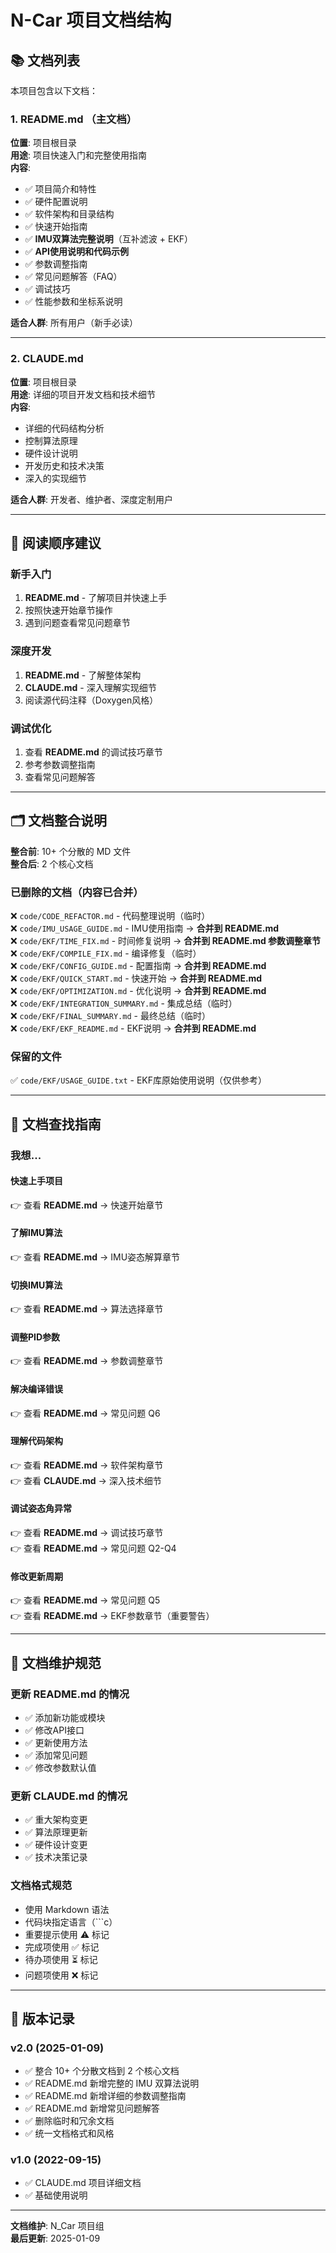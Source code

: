 # N-Car 项目文档结构

## 📚 文档列表

本项目包含以下文档：

### 1. README.md （主文档）
**位置**: 项目根目录  
**用途**: 项目快速入门和完整使用指南  
**内容**:
- ✅ 项目简介和特性
- ✅ 硬件配置说明
- ✅ 软件架构和目录结构
- ✅ 快速开始指南
- ✅ **IMU双算法完整说明**（互补滤波 + EKF）
- ✅ **API使用说明和代码示例**
- ✅ 参数调整指南
- ✅ 常见问题解答（FAQ）
- ✅ 调试技巧
- ✅ 性能参数和坐标系说明

**适合人群**: 所有用户（新手必读）

---

### 2. CLAUDE.md
**位置**: 项目根目录  
**用途**: 详细的项目开发文档和技术细节  
**内容**:
- 详细的代码结构分析
- 控制算法原理
- 硬件设计说明
- 开发历史和技术决策
- 深入的实现细节

**适合人群**: 开发者、维护者、深度定制用户

---

## 📖 阅读顺序建议

### 新手入门
1. **README.md** - 了解项目并快速上手
2. 按照快速开始章节操作
3. 遇到问题查看常见问题章节

### 深度开发
1. **README.md** - 了解整体架构
2. **CLAUDE.md** - 深入理解实现细节
3. 阅读源代码注释（Doxygen风格）

### 调试优化
1. 查看 **README.md** 的调试技巧章节
2. 参考参数调整指南
3. 查看常见问题解答

---

## 🗂️ 文档整合说明

**整合前**: 10+ 个分散的 MD 文件  
**整合后**: 2 个核心文档

### 已删除的文档（内容已合并）

❌ `code/CODE_REFACTOR.md` - 代码整理说明（临时）  
❌ `code/IMU_USAGE_GUIDE.md` - IMU使用指南 → **合并到 README.md**  
❌ `code/EKF/TIME_FIX.md` - 时间修复说明 → **合并到 README.md 参数调整章节**  
❌ `code/EKF/COMPILE_FIX.md` - 编译修复（临时）  
❌ `code/EKF/CONFIG_GUIDE.md` - 配置指南 → **合并到 README.md**  
❌ `code/EKF/QUICK_START.md` - 快速开始 → **合并到 README.md**  
❌ `code/EKF/OPTIMIZATION.md` - 优化说明 → **合并到 README.md**  
❌ `code/EKF/INTEGRATION_SUMMARY.md` - 集成总结（临时）  
❌ `code/EKF/FINAL_SUMMARY.md` - 最终总结（临时）  
❌ `code/EKF/EKF_README.md` - EKF说明 → **合并到 README.md**

### 保留的文件

✅ `code/EKF/USAGE_GUIDE.txt` - EKF库原始使用说明（仅供参考）

---

## 🎯 文档查找指南

### 我想...

#### 快速上手项目
👉 查看 **README.md** → 快速开始章节

#### 了解IMU算法
👉 查看 **README.md** → IMU姿态解算章节

#### 切换IMU算法
👉 查看 **README.md** → 算法选择章节

#### 调整PID参数
👉 查看 **README.md** → 参数调整章节

#### 解决编译错误
👉 查看 **README.md** → 常见问题 Q6

#### 理解代码架构
👉 查看 **README.md** → 软件架构章节  
👉 查看 **CLAUDE.md** → 深入技术细节

#### 调试姿态角异常
👉 查看 **README.md** → 调试技巧章节  
👉 查看 **README.md** → 常见问题 Q2-Q4

#### 修改更新周期
👉 查看 **README.md** → 常见问题 Q5  
👉 查看 **README.md** → EKF参数章节（重要警告）

---

## 📝 文档维护规范

### 更新 README.md 的情况
- ✅ 添加新功能或模块
- ✅ 修改API接口
- ✅ 更新使用方法
- ✅ 添加常见问题
- ✅ 修改参数默认值

### 更新 CLAUDE.md 的情况
- ✅ 重大架构变更
- ✅ 算法原理更新
- ✅ 硬件设计变更
- ✅ 技术决策记录

### 文档格式规范
- 使用 Markdown 语法
- 代码块指定语言（\`\`\`c）
- 重要提示使用 ⚠️ 标记
- 完成项使用 ✅ 标记
- 待办项使用 ⏳ 标记
- 问题项使用 ❌ 标记

---

## 🔄 版本记录

### v2.0 (2025-01-09)
- ✅ 整合 10+ 个分散文档到 2 个核心文档
- ✅ README.md 新增完整的 IMU 双算法说明
- ✅ README.md 新增详细的参数调整指南
- ✅ README.md 新增常见问题解答
- ✅ 删除临时和冗余文档
- ✅ 统一文档格式和风格

### v1.0 (2022-09-15)
- ✅ CLAUDE.md 项目详细文档
- ✅ 基础使用说明

---

**文档维护**: N_Car 项目组  
**最后更新**: 2025-01-09
